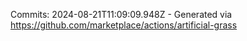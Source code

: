 Commits: 2024-08-21T11:09:09.948Z - Generated via https://github.com/marketplace/actions/artificial-grass
<br>
